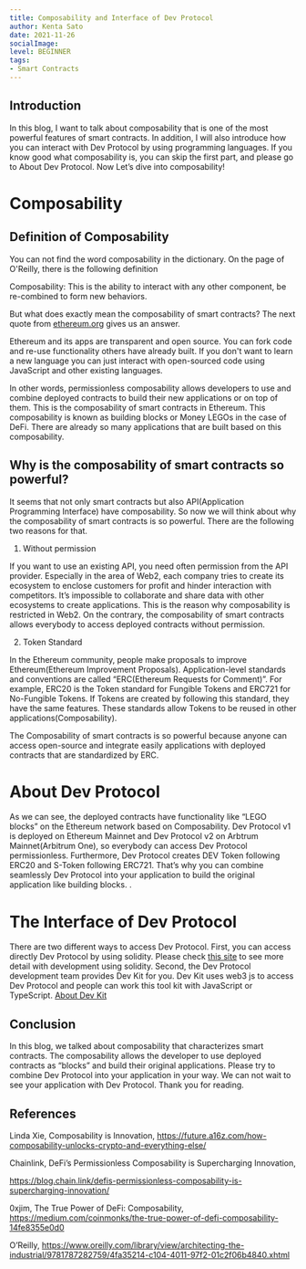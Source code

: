 ```yaml
---
title: Composability and Interface of Dev Protocol
author: Kenta Sato
date: 2021-11-26
socialImage: 
level: BEGINNER
tags:
- Smart Contracts
---
```


## Introduction

In this blog, I want to talk about composability that is one of the most powerful features of smart contracts. In addition, I will also introduce how you can interact with Dev Protocol by using programming languages. If you know good what composability is, you can skip the first part, and please go to About Dev Protocol. Now Let’s dive into composability!

# Composability

## Definition of Composability

You can not find the word composability in the dictionary. On the page of O'Reilly, there is the following definition 

Composability: This is the ability to interact with any other component, be re-combined to form new behaviors.

But what does exactly mean the composability of smart contracts? The next quote from [ethereum.org](https://ethereum.org/en/) gives us an answer.

Ethereum and its apps are transparent and open source. You can fork code and re-use functionality others have already built. If you don't want to learn a new language you can just interact with open-sourced code using JavaScript and other existing languages.

In other words, permissionless composability allows developers to use and combine deployed contracts to build their new applications or on top of them. This is the composability of smart contracts in Ethereum. This composability is known as building blocks or Money LEGOs in the case of DeFi. There are already so many applications that are built based on this composability. 

## Why is the composability of smart contracts so powerful?

It seems that not only smart contracts but also API(Application Programming Interface) have composability. So now we will think about why the composability of smart contracts is so powerful. There are the following two reasons for that.

1. Without permission

If you want to use an existing API, you need often permission from the API provider. Especially in the area of Web2, each company tries to create its ecosystem to enclose customers for profit and hinder interaction with competitors. It’s impossible to collaborate and share data with other ecosystems to create applications. This is the reason why composability is restricted in Web2. On the contrary, the composability of smart contracts allows everybody to access deployed contracts without permission.  

2. Token Standard

In the Ethereum community, people make proposals to improve Ethereum(Ethereum Improvement Proposals). Application-level standards and conventions are called “ERC(Ethereum Requests for Comment)”. For example, ERC20 is the Token standard for Fungible Tokens and ERC721 for No-Fungible Tokens. If Tokens are created by following this standard, they have the same features. These standards allow Tokens to be reused in other applications(Composability).

The Composability of smart contracts is so powerful because anyone can access open-source and integrate easily applications with deployed contracts that are standardized by ERC.   

# About Dev Protocol
 
As we can see, the deployed contracts have functionality like “LEGO blocks” on the Ethereum network based on Composability. Dev Protocol v1 is deployed on Ethereum Mainnet and Dev Protocol v2 on Arbtrum Mainnet(Arbitrum One), so everybody can access Dev Protocol permissionless. Furthermore, Dev Protocol creates DEV Token following ERC20 and S-Token following ERC721. That’s why you can combine seamlessly Dev Protocol into your application to build the original application like building blocks.
.  
# The Interface of Dev Protocol

There are two different ways to access Dev Protocol.  First, you can access directly Dev Protocol by using solidity. Please check [this site](https://docs.devprotocol.xyz/en/developers/tools/interfaces/) to see more detail with development using solidity.
Second, the Dev Protocol development team provides Dev Kit for you. Dev Kit uses web3 js to access Dev Protocol and people can work this tool kit with JavaScript or TypeScript. [About Dev Kit](https://docs.devprotocol.xyz/en/developers/tools/dev-kit/)

## Conclusion

In this blog, we talked about composability that characterizes smart contracts. The composability allows the developer to use deployed contracts as “blocks” and build their original applications. Please try to combine Dev Protocol into your application in your way. We can not wait to see your application with Dev Protocol. Thank you for reading. 

  
## References

Linda Xie, Composability is Innovation, <https://future.a16z.com/how-composability-unlocks-crypto-and-everything-else/>

Chainlink, DeFi’s Permissionless Composability is Supercharging Innovation,

<https://blog.chain.link/defis-permissionless-composability-is-supercharging-innovation/>

0xjim, The True Power of DeFi: Composability,
<https://medium.com/coinmonks/the-true-power-of-defi-composability-14fe8355e0d0>

O’Reilly, <https://www.oreilly.com/library/view/architecting-the-industrial/9781787282759/4fa35214-c104-4011-97f2-01c2f06b4840.xhtml>
